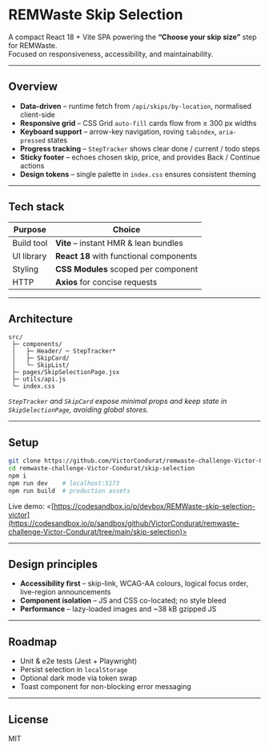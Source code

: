 # REMWaste Skip Selection

A compact React 18 + Vite SPA powering the **“Choose your skip size”** step for REMWaste.  
Focused on responsiveness, accessibility, and maintainability.

---

## Overview

* **Data-driven** – runtime fetch from `/api/skips/by-location`, normalised client-side  
* **Responsive grid** – CSS Grid `auto-fill` cards flow from ≥ 300 px widths  
* **Keyboard support** – arrow-key navigation, roving `tabindex`, `aria-pressed` states  
* **Progress tracking** – `StepTracker` shows clear done / current / todo steps  
* **Sticky footer** – echoes chosen skip, price, and provides Back / Continue actions  
* **Design tokens** – single palette in `index.css` ensures consistent theming  

---

## Tech stack

| Purpose    | Choice                                   |
|------------|-------------------------------------------|
| Build tool | **Vite** – instant HMR & lean bundles     |
| UI library | **React 18** with functional components   |
| Styling    | **CSS Modules** scoped per component      |
| HTTP       | **Axios** for concise requests            |

---

## Architecture

~~~text
src/
 ├─ components/
 │   ├─ Header/ ─ StepTracker*
 │   ├─ SkipCard/
 │   └─ SkipList/
 ├─ pages/SkipSelectionPage.jsx
 ├─ utils/api.js
 └─ index.css
~~~

*`StepTracker` and `SkipCard` expose minimal props and keep state in `SkipSelectionPage`, avoiding global stores.*

---

## Setup

~~~bash
git clone https://github.com/VictorCondurat/remwaste-challenge-Victor-Condurat.git
cd remwaste-challenge-Victor-Condurat/skip-selection
npm i
npm run dev    # localhost:5173
npm run build  # production assets
~~~

Live demo: <[https://codesandbox.io/p/devbox/REMWaste-skip-selection-victor](https://codesandbox.io/p/sandbox/github/VictorCondurat/remwaste-challenge-Victor-Condurat/tree/main/skip-selection)>

---

## Design principles

* **Accessibility first** – skip-link, WCAG-AA colours, logical focus order, live-region announcements  
* **Component isolation** – JS and CSS co-located; no style bleed  
* **Performance** – lazy-loaded images and ~38 kB gzipped JS  

---

## Roadmap

* Unit & e2e tests (Jest + Playwright)  
* Persist selection in `localStorage`  
* Optional dark mode via token swap  
* Toast component for non-blocking error messaging  

---

## License

MIT
